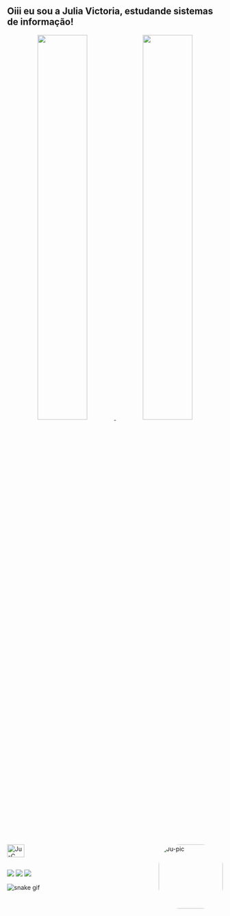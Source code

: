 ## Oiii eu sou a Julia Victoria, estudande sistemas de informação!
<div align="center">
  <a href="https://github.com/jubcodes">
  <img width="48%" src="https://github-readme-stats.vercel.app/api?username=jubcodes&show_icons=true&theme=aura&include_all_commits=true&count_private=true"/>
  <img width="48%" src="https://github-readme-stats.vercel.app/api/top-langs/?username=jubcodes&layout=compact&langs_count=7&theme=aura"/>
</div>
<div style="display: inline_block"><br>
  <img align="center" alt="Ju-C" height="30" width="40" src="https://cdn.jsdelivr.net/gh/devicons/devicon/icons/c/c-original.svg" />
  <img align="right" alt="Ju-pic" height="150" style="border-radius:50px;"
  src="https://i.imgur.com/itNNBhx.gif">
</div>
 
  ##
 
<div> 
  <a href="https://instagram.com/jubcodes" target="_blank"><img src="https://img.shields.io/badge/-Instagram-%23E4405F?style=for-the-badge&logo=instagram&logoColor=white" target="_blank"></a>
  <a href = "mailto:juliiavictoriia5@gmail.com"><img src="https://img.shields.io/badge/-Gmail-%23333?style=for-the-badge&logo=gmail&logoColor=white" target="_blank"></a>
  <a href="https://www.linkedin.com/in/juliavictoria5" target="_blank"><img src="https://img.shields.io/badge/-LinkedIn-%230077B5?style=for-the-badge&logo=linkedin&logoColor=white" target="_blank"></a> 
 
 ![snake gif](https://github.com/jubcodes/jubcodes/blob/output/github-contribution-grid-snake.svg)
 
</div>

